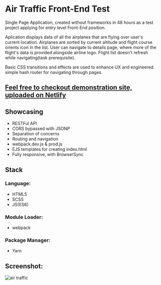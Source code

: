 # Air Traffic Front-End Test


Single Page Application, created without frameworks in 48 hours as a test project applying for entry level Front-End position.

Aplication displays data of all the airplanes that are flying over user's current location. Airplanes are sorted by current altitude and flight course orients icon in the list. User can navigate to details page, where more of the flight's data is provided alongside airline logo. Flight list doesn't refresh while navigating(task prerequisite). 
 
Basic CSS transitions and effects are used to enhance UX and engineered simple hash router for navigating through pages. 

## [Feel free to checkout demonstration site, uploaded on Netlify](https://air-traffic-fe.netlify.com/#flights)


## Showcasing
- RESTFul API
- CORS bypassed with JSONP
- Separation of concerns
- Routing and navigation
- webpack.dev.js & prod.js
- EJS templates for creating index.html 
- Fully responsive, with BrowserSync

## Stack
### Language: 
- HTML5 
- SCSS
- JS(ES6) 
### Module Loader: 
- webpack
### Package Manager: 
- Yarn
## Screenshot:
![air traffic](https://user-images.githubusercontent.com/36072848/39974245-a15b582e-5727-11e8-9872-33483442e18a.PNG)



